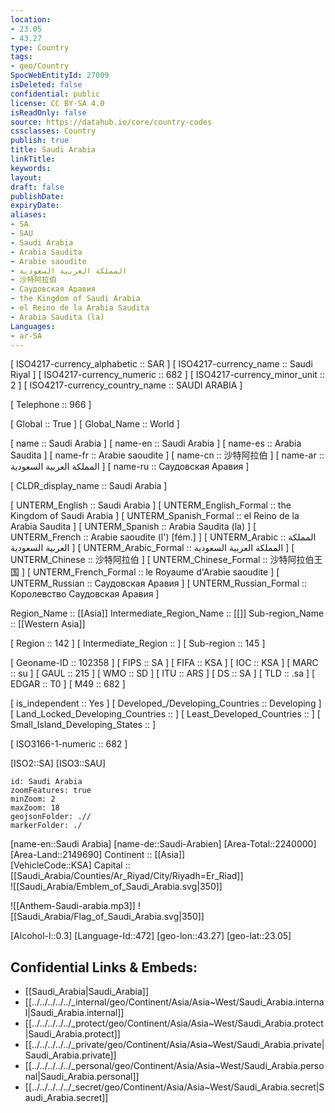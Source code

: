 ```yaml
---
location:
- 23.05
- 43.27
type: Country
tags:
- geo/Country
SpocWebEntityId: 27009
isDeleted: false
confidential: public
license: CC BY-SA 4.0
isReadOnly: false
source: https://datahub.io/core/country-codes
cssclasses: Country
publish: true
title: Saudi Arabia
linkTitle: 
keywords: 
layout: 
draft: false
publishDate: 
expiryDate: 
aliases:
- SA
- SAU
- Saudi Arabia
- Arabia Saudita
- Arabie saoudite
- المملكة العربية السعودية
- 沙特阿拉伯
- Саудовская Аравия
- the Kingdom of Saudi Arabia
- el Reino de la Arabia Saudita
- Arabia Saudita (la)
Languages:
- ar-SA
---
```



[	ISO4217-currency_alphabetic	 :: SAR ] 
[	ISO4217-currency_name	 :: Saudi Riyal ] 
[	ISO4217-currency_numeric	 :: 682 ] 
[	ISO4217-currency_minor_unit	 :: 2 ] 
[	ISO4217-currency_country_name	 :: SAUDI ARABIA ] 

[	Telephone	 :: 966 ] 

[	Global	 :: True ] 
[	Global_Name	 :: World ] 

[	name	 :: Saudi Arabia ] 
[	name-en	 :: Saudi Arabia ] 
[	name-es	 :: Arabia Saudita ] 
[	name-fr	 :: Arabie saoudite ] 
[	name-cn	 :: 沙特阿拉伯 ] 
[	name-ar	 :: المملكة العربية السعودية ] 
[	name-ru	 :: Саудовская Аравия ] 

[	CLDR_display_name	 :: Saudi Arabia ] 

[	UNTERM_English	 :: Saudi Arabia ] 
[	UNTERM_English_Formal	 :: the Kingdom of Saudi Arabia ] 
[	UNTERM_Spanish_Formal	 :: el Reino de la Arabia Saudita ] 
[	UNTERM_Spanish	 :: Arabia Saudita (la) ] 
[	UNTERM_French	 :: Arabie saoudite (l') [fém.] ] 
[	UNTERM_Arabic	 :: المملكة العربية السعودية ] 
[	UNTERM_Arabic_Formal	 :: المملكة العربية السعودية ] 
[	UNTERM_Chinese	 :: 沙特阿拉伯 ] 
[	UNTERM_Chinese_Formal	 :: 沙特阿拉伯王国 ] 
[	UNTERM_French_Formal	 :: le Royaume d'Arabie saoudite ] 
[	UNTERM_Russian	 :: Саудовская Аравия ] 
[	UNTERM_Russian_Formal	 :: Королевство Саудовская Аравия ] 

Region_Name ::  [[Asia]] 
Intermediate_Region_Name ::  [[]] 
Sub-region_Name ::  [[Western Asia]] 

[	Region	 :: 142 ] 
[	Intermediate_Region	 ::  ] 
[	Sub-region	 :: 145 ] 

[	Geoname-ID	 :: 102358 ] 
[	FIPS	 :: SA ] 
[	FIFA	 :: KSA ] 
[	IOC	 :: KSA ] 
[	MARC	 :: su ] 
[	GAUL	 :: 215 ] 
[	WMO	 :: SD ] 
[	ITU	 :: ARS ] 
[	DS	 :: SA ] 
[	TLD	 :: .sa ] 
[	EDGAR	 :: T0 ] 
[	M49	 :: 682 ] 

[	is_independent	 :: Yes ] 
[	Developed_/Developing_Countries	 :: Developing ] 
[	Land_Locked_Developing_Countries	 ::  ] 
[	Least_Developed_Countries	 ::  ] 
[	Small_Island_Developing_States	 ::  ] 

[	ISO3166-1-numeric	 :: 682 ] 



[ISO2::SA] 
[ISO3::SAU] 
```leaflet
id: Saudi Arabia
zoomFeatures: true 
minZoom: 2 
maxZoom: 18
geojsonFolder: .// 
markerFolder: ./
```

[name-en::Saudi Arabia] 
[name-de::Saudi-Arabien] 
[Area-Total::2240000] 
[Area-Land::2149690] 
Continent :: [[Asia]]  
[VehicleCode::KSA] 
Capital :: [[Saudi_Arabia/Counties/Ar_Riyad/City/Riyadh=Er_Riad]]  
![[Saudi_Arabia/Emblem_of_Saudi_Arabia.svg|350]]  

![[Anthem-Saudi-arabia.mp3]] 
![[Saudi_Arabia/Flag_of_Saudi_Arabia.svg|350]]  

[Alcohol-l::0.3] 
[Language-Id::472] 
[geo-lon::43.27] 
[geo-lat::23.05] 



## Confidential Links & Embeds: 
- [[Saudi_Arabia|Saudi_Arabia]]  
- [[../../../../../_internal/geo/Continent/Asia/Asia~West/Saudi_Arabia.internal|Saudi_Arabia.internal]]  
- [[../../../../../_protect/geo/Continent/Asia/Asia~West/Saudi_Arabia.protect|Saudi_Arabia.protect]] 
- [[../../../../../_private/geo/Continent/Asia/Asia~West/Saudi_Arabia.private|Saudi_Arabia.private]] 
- [[../../../../../_personal/geo/Continent/Asia/Asia~West/Saudi_Arabia.personal|Saudi_Arabia.personal]] 
- [[../../../../../_secret/geo/Continent/Asia/Asia~West/Saudi_Arabia.secret|Saudi_Arabia.secret]] 

